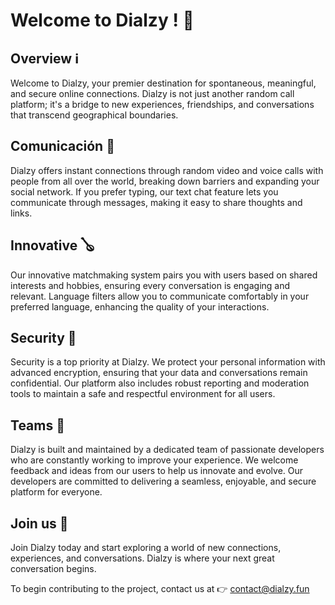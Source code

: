 
# Welcome to Dialzy ! 🎉

## Overview ℹ️
Welcome to Dialzy, your premier destination for spontaneous, meaningful, and secure online connections. Dialzy is not just another random call platform; it's a bridge to new experiences, friendships, and conversations that transcend geographical boundaries.

## Comunicación 🤠
Dialzy offers instant connections through random video and voice calls with people from all over the world, breaking down barriers and expanding your social network. If you prefer typing, our text chat feature lets you communicate through messages, making it easy to share thoughts and links.

## Innovative 🪕
Our innovative matchmaking system pairs you with users based on shared interests and hobbies, ensuring every conversation is engaging and relevant. Language filters allow you to communicate comfortably in your preferred language, enhancing the quality of your interactions.

## Security 🔑
Security is a top priority at Dialzy. We protect your personal information with advanced encryption, ensuring that your data and conversations remain confidential. Our platform also includes robust reporting and moderation tools to maintain a safe and respectful environment for all users.

## Teams 🚀
Dialzy is built and maintained by a dedicated team of passionate developers who are constantly working to improve your experience. We welcome feedback and ideas from our users to help us innovate and evolve. Our developers are committed to delivering a seamless, enjoyable, and secure platform for everyone.

## Join us 🤛
Join Dialzy today and start exploring a world of new connections, experiences, and conversations. Dialzy is where your next great conversation begins.


To begin contributing to the project, contact us at 👉 contact@dialzy.fun

